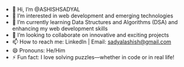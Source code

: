 - 👋 Hi, I’m @ASHISHSADYAL
- 👀 I’m interested in web development and emerging technologies
- 🌱 I’m currently learning Data Structures and Algorithms (DSA) and enhancing my web development skills
- 💞️ I’m looking to collaborate on innovative and exciting projects
- 📫 How to reach me: LinkedIn | Email: sadyalashish@gmail.com
- 😄 Pronouns: He/Him
- ⚡ Fun fact: I love solving puzzles—whether in code or in real life!


<!---
ASHISHSADYAL/ASHISHSADYAL is a ✨ special ✨ repository because its `README.md` (this file) appears on your GitHub profile.
You can click the Preview link to take a look at your changes.
--->

